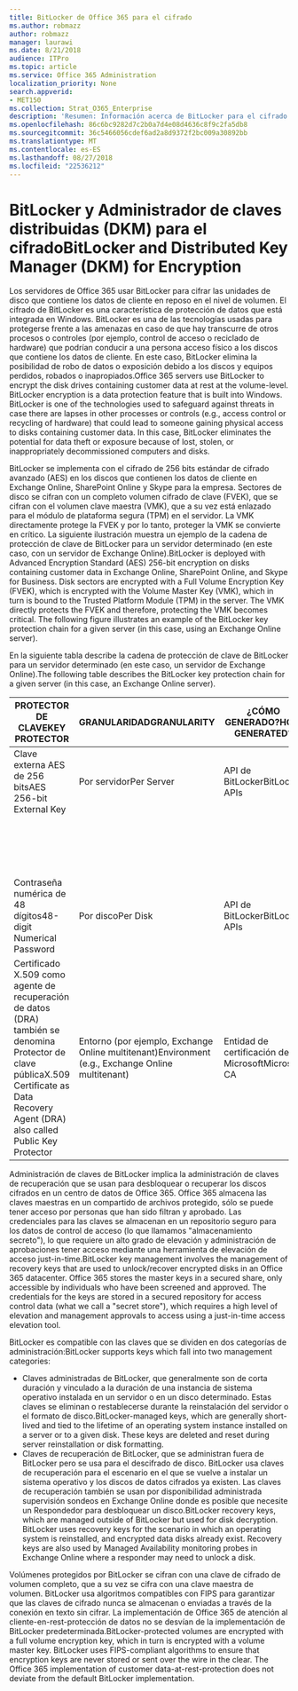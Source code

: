 ```yaml
---
title: BitLocker de Office 365 para el cifrado
ms.author: robmazz
author: robmazz
manager: laurawi
ms.date: 8/21/2018
audience: ITPro
ms.topic: article
ms.service: Office 365 Administration
localization_priority: None
search.appverid:
- MET150
ms.collection: Strat_O365_Enterprise
description: 'Resumen: Información acerca de BitLocker para el cifrado en la nube.'
ms.openlocfilehash: 86c6bc9282d7c2b0a7d4e08d4636c8f9c2fa5db8
ms.sourcegitcommit: 36c5466056cdef6ad2a8d9372f2bc009a30892bb
ms.translationtype: MT
ms.contentlocale: es-ES
ms.lasthandoff: 08/27/2018
ms.locfileid: "22536212"
---
```

# <a name="bitlocker-and-distributed-key-manager-dkm-for-encryption"></a><span data-ttu-id="fd76e-103">BitLocker y Administrador de claves distribuidas (DKM) para el cifrado</span><span class="sxs-lookup"><span data-stu-id="fd76e-103">BitLocker and Distributed Key Manager (DKM) for Encryption</span></span>
<span data-ttu-id="fd76e-p101">Los servidores de Office 365 usar BitLocker para cifrar las unidades de disco que contiene los datos de cliente en reposo en el nivel de volumen. El cifrado de BitLocker es una característica de protección de datos que está integrada en Windows. BitLocker es una de las tecnologías usadas para protegerse frente a las amenazas en caso de que hay transcurre de otros procesos o controles (por ejemplo, control de acceso o reciclado de hardware) que podrían conducir a una persona acceso físico a los discos que contiene los datos de cliente. En este caso, BitLocker elimina la posibilidad de robo de datos o exposición debido a los discos y equipos perdidos, robados o inapropiados.</span><span class="sxs-lookup"><span data-stu-id="fd76e-p101">Office 365 servers use BitLocker to encrypt the disk drives containing customer data at rest at the volume-level. BitLocker encryption is a data protection feature that is built into Windows. BitLocker is one of the technologies used to safeguard against threats in case there are lapses in other processes or controls (e.g., access control or recycling of hardware) that could lead to someone gaining physical access to disks containing customer data. In this case, BitLocker eliminates the potential for data theft or exposure because of lost, stolen, or inappropriately decommissioned computers and disks.</span></span>

<span data-ttu-id="fd76e-p102">BitLocker se implementa con el cifrado de 256 bits estándar de cifrado avanzado (AES) en los discos que contienen los datos de cliente en Exchange Online, SharePoint Online y Skype para la empresa. Sectores de disco se cifran con un completo volumen cifrado de clave (FVEK), que se cifran con el volumen clave maestra (VMK), que a su vez está enlazado para el módulo de plataforma segura (TPM) en el servidor. La VMK directamente protege la FVEK y por lo tanto, proteger la VMK se convierte en crítico. La siguiente ilustración muestra un ejemplo de la cadena de protección de clave de BitLocker para un servidor determinado (en este caso, con un servidor de Exchange Online).</span><span class="sxs-lookup"><span data-stu-id="fd76e-p102">BitLocker is deployed with Advanced Encryption Standard (AES) 256-bit encryption on disks containing customer data in Exchange Online, SharePoint Online, and Skype for Business. Disk sectors are encrypted with a Full Volume Encryption Key (FVEK), which is encrypted with the Volume Master Key (VMK), which in turn is bound to the Trusted Platform Module (TPM) in the server. The VMK directly protects the FVEK and therefore, protecting the VMK becomes critical. The following figure illustrates an example of the BitLocker key protection chain for a given server (in this case, using an Exchange Online server).</span></span>

<span data-ttu-id="fd76e-112">En la siguiente tabla describe la cadena de protección de clave de BitLocker para un servidor determinado (en este caso, un servidor de Exchange Online).</span><span class="sxs-lookup"><span data-stu-id="fd76e-112">The following table describes the BitLocker key protection chain for a given server (in this case, an Exchange Online server).</span></span>

| <span data-ttu-id="fd76e-113">PROTECTOR DE CLAVE</span><span class="sxs-lookup"><span data-stu-id="fd76e-113">KEY PROTECTOR</span></span> | <span data-ttu-id="fd76e-114">GRANULARIDAD</span><span class="sxs-lookup"><span data-stu-id="fd76e-114">GRANULARITY</span></span> | <span data-ttu-id="fd76e-115">¿CÓMO GENERADO?</span><span class="sxs-lookup"><span data-stu-id="fd76e-115">HOW GENERATED?</span></span> | <span data-ttu-id="fd76e-116">¿DÓNDE SE ALMACENA?</span><span class="sxs-lookup"><span data-stu-id="fd76e-116">WHERE IS IT STORED?</span></span> | <span data-ttu-id="fd76e-117">PROTECCIÓN</span><span class="sxs-lookup"><span data-stu-id="fd76e-117">PROTECTION</span></span> |
|--------------------------------------------------------------------------------|-------------------------------------------------|----------------|-------------------------|--------------------------------------------------------------------------------------------------|
| <span data-ttu-id="fd76e-118">Clave externa AES de 256 bits</span><span class="sxs-lookup"><span data-stu-id="fd76e-118">AES 256-bit External Key</span></span> | <span data-ttu-id="fd76e-119">Por servidor</span><span class="sxs-lookup"><span data-stu-id="fd76e-119">Per Server</span></span> | <span data-ttu-id="fd76e-120">API de BitLocker</span><span class="sxs-lookup"><span data-stu-id="fd76e-120">BitLocker APIs</span></span> | <span data-ttu-id="fd76e-121">TPM o secreto seguro</span><span class="sxs-lookup"><span data-stu-id="fd76e-121">TPM or Secret Safe</span></span> | <span data-ttu-id="fd76e-122">Caja de seguridad y Control de acceso</span><span class="sxs-lookup"><span data-stu-id="fd76e-122">Lockbox / Access Control</span></span> |
|  |  |  | <span data-ttu-id="fd76e-123">Registro del servidor de buzón de correo</span><span class="sxs-lookup"><span data-stu-id="fd76e-123">Mailbox Server Registry</span></span> | <span data-ttu-id="fd76e-124">Cifrado de TPM</span><span class="sxs-lookup"><span data-stu-id="fd76e-124">TPM encrypted</span></span> |
| <span data-ttu-id="fd76e-125">Contraseña numérica de 48 dígitos</span><span class="sxs-lookup"><span data-stu-id="fd76e-125">48-digit Numerical Password</span></span> | <span data-ttu-id="fd76e-126">Por disco</span><span class="sxs-lookup"><span data-stu-id="fd76e-126">Per Disk</span></span> | <span data-ttu-id="fd76e-127">API de BitLocker</span><span class="sxs-lookup"><span data-stu-id="fd76e-127">BitLocker APIs</span></span> | <span data-ttu-id="fd76e-128">Active Directory</span><span class="sxs-lookup"><span data-stu-id="fd76e-128">Active Directory</span></span> | <span data-ttu-id="fd76e-129">Caja de seguridad y Control de acceso</span><span class="sxs-lookup"><span data-stu-id="fd76e-129">Lockbox / Access Control</span></span> |
| <span data-ttu-id="fd76e-130">Certificado X.509 como agente de recuperación de datos (DRA) también se denomina Protector de clave pública</span><span class="sxs-lookup"><span data-stu-id="fd76e-130">X.509 Certificate as Data Recovery Agent (DRA) also called Public Key Protector</span></span> | <span data-ttu-id="fd76e-131">Entorno (por ejemplo, Exchange Online multitenant)</span><span class="sxs-lookup"><span data-stu-id="fd76e-131">Environment (e.g., Exchange Online multitenant)</span></span> | <span data-ttu-id="fd76e-132">Entidad de certificación de Microsoft</span><span class="sxs-lookup"><span data-stu-id="fd76e-132">Microsoft CA</span></span> | <span data-ttu-id="fd76e-133">Sistema de compilación</span><span class="sxs-lookup"><span data-stu-id="fd76e-133">Build System</span></span> | <span data-ttu-id="fd76e-p103">No hay un usuario tiene la contraseña completa a la clave privada. La contraseña está bajo protección física.</span><span class="sxs-lookup"><span data-stu-id="fd76e-p103">No one user has the full password to the private key. The password is under physical protection.</span></span> |


<span data-ttu-id="fd76e-p104">Administración de claves de BitLocker implica la administración de claves de recuperación que se usan para desbloquear o recuperar los discos cifrados en un centro de datos de Office 365. Office 365 almacena las claves maestras en un compartido de archivos protegido, sólo se puede tener acceso por personas que han sido filtran y aprobado. Las credenciales para las claves se almacenan en un repositorio seguro para los datos de control de acceso (lo que llamamos "almacenamiento secreto"), lo que requiere un alto grado de elevación y administración de aprobaciones tener acceso mediante una herramienta de elevación de acceso just-in-time.</span><span class="sxs-lookup"><span data-stu-id="fd76e-p104">BitLocker key management involves the management of recovery keys that are used to unlock/recover encrypted disks in an Office 365 datacenter. Office 365 stores the master keys in a secured share, only accessible by individuals who have been screened and approved. The credentials for the keys are stored in a secured repository for access control data (what we call a "secret store"), which requires a high level of elevation and management approvals to access using a just-in-time access elevation tool.</span></span>

<span data-ttu-id="fd76e-139">BitLocker es compatible con las claves que se dividen en dos categorías de administración:</span><span class="sxs-lookup"><span data-stu-id="fd76e-139">BitLocker supports keys which fall into two management categories:</span></span>
- <span data-ttu-id="fd76e-p105">Claves administradas de BitLocker, que generalmente son de corta duración y vinculado a la duración de una instancia de sistema operativo instalada en un servidor o en un disco determinado. Estas claves se eliminan o restablecerse durante la reinstalación del servidor o el formato de disco.</span><span class="sxs-lookup"><span data-stu-id="fd76e-p105">BitLocker-managed keys, which are generally short-lived and tied to the lifetime of an operating system instance installed on a server or to a given disk. These keys are deleted and reset during server reinstallation or disk formatting.</span></span>
- <span data-ttu-id="fd76e-p106">Claves de recuperación de BitLocker, que se administran fuera de BitLocker pero se usa para el descifrado de disco. BitLocker usa claves de recuperación para el escenario en el que se vuelve a instalar un sistema operativo y los discos de datos cifrados ya existen. Las claves de recuperación también se usan por disponibilidad administrada supervisión sondeos en Exchange Online donde es posible que necesite un Respondedor para desbloquear un disco.</span><span class="sxs-lookup"><span data-stu-id="fd76e-p106">BitLocker recovery keys, which are managed outside of BitLocker but used for disk decryption. BitLocker uses recovery keys for the scenario in which an operating system is reinstalled, and encrypted data disks already exist. Recovery keys are also used by Managed Availability monitoring probes in Exchange Online where a responder may need to unlock a disk.</span></span>

<span data-ttu-id="fd76e-p107">Volúmenes protegidos por BitLocker se cifran con una clave de cifrado de volumen completo, que a su vez se cifra con una clave maestra de volumen. BitLocker usa algoritmos compatibles con FIPS para garantizar que las claves de cifrado nunca se almacenan o enviadas a través de la conexión en texto sin cifrar. La implementación de Office 365 de atención al cliente-en-rest-protección de datos no se desvían de la implementación de BitLocker predeterminada.</span><span class="sxs-lookup"><span data-stu-id="fd76e-p107">BitLocker-protected volumes are encrypted with a full volume encryption key, which in turn is encrypted with a volume master key. BitLocker uses FIPS-compliant algorithms to ensure that encryption keys are never stored or sent over the wire in the clear. The Office 365 implementation of customer data-at-rest-protection does not deviate from the default BitLocker implementation.</span></span>